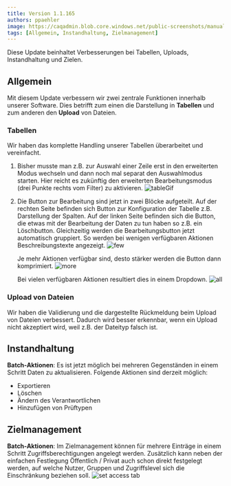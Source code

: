 ```yaml
---
title: Version 1.1.165
authors: ppaehler
image: https://caqadmin.blob.core.windows.net/public-screenshots/manual-screenshots/IdeaCategoryTemplate%202021-10-21%20151116.png
tags: [Allgemein, Instandhaltung, Zielmanagement]
---
```


Diese Update beinhaltet Verbesserungen bei Tabellen, Uploads, Instandhaltung und Zielen.

<!--truncate-->

## Allgemein

Mit diesem Update verbessern wir zwei zentrale Funktionen innerhalb unserer Software. Dies betrifft zum einen die Darstellung in **Tabellen** und zum anderen den **Upload** von Dateien.

### Tabellen

Wir haben das komplette Handling unserer Tabellen überarbeitet und vereinfacht.

1. Bisher musste man z.B. zur Auswahl einer Zeile erst in den erweiterten Modus wechseln und dann noch mal separat den Auswahlmodus starten.
   Hier reicht es zukünftig den erweiterten Bearbeitungsmodus (drei Punkte rechts vom Filter) zu aktivieren.
   ![tableGif](https://caqadmin.blob.core.windows.net/public-screenshots/manual-screenshots/Recording%202022-02-18-tableHandling.gif)

2. Die Button zur Bearbeitung sind jetzt in zwei Blöcke aufgeteilt. Auf der rechten Seite befinden sich Button zur Konfiguration der Tabelle z.B. Darstellung der Spalten.
   Auf der linken Seite befinden sich die Button, die etwas mit der Bearbeitung der Daten zu tun haben so z.B. ein Löschbutton.
   Gleichzeitig werden die Bearbeitungsbutton jetzt automatisch gruppiert. So werden bei wenigen verfügbaren Aktionen Beschreibungstexte angezeigt.
   ![few](https://caqadmin.blob.core.windows.net/public-screenshots/manual-screenshots/Screenshot%202022-02-18_advancedTableFewActions.png)

   Je mehr Aktionen verfügbar sind, desto stärker werden die Button dann komprimiert.
   ![more](https://caqadmin.blob.core.windows.net/public-screenshots/manual-screenshots/Screenshot%202022-02-18_advancedTableMoreActions.png)

   Bei vielen verfügbaren Aktionen resultiert dies in einem Dropdown.
   ![all](https://caqadmin.blob.core.windows.net/public-screenshots/manual-screenshots/Screenshot%202022-02-18_advancedTableAllActions.png)

### Upload von Dateien

Wir haben die Validierung und die dargestellte Rückmeldung beim Upload von Dateien verbessert. Dadurch wird besser erkennbar, wenn ein Upload nicht akzeptiert wird, weil z.B. der Dateityp falsch ist.

## Instandhaltung

**Batch-Aktionen**: Es ist jetzt möglich bei mehreren Gegenständen in einem Schritt Daten zu aktualisieren. Folgende Aktionen sind derzeit möglich:

- Exportieren
- Löschen
- Ändern des Verantwortlichen
- Hinzufügen von Prüftypen

## Zielmanagement

**Batch-Aktionen**: Im Zielmanagement können für mehrere Einträge in einem Schritt Zugriffsberechtigungen angelegt werden.
Zusätzlich kann neben der einfachen Festlegung Öffentlich / Privat auch schon direkt festgelegt werden, auf welche Nutzer, Gruppen und Zugriffslevel sich die Einschränkung beziehen soll.
![set access tab](https://caqadmin.blob.core.windows.net/public-screenshots/manual-screenshots/Screenshot%202022-02-18-SetAccessBatchDetailsModal.png)
